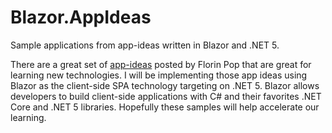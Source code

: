 # Blazor.AppIdeas
Sample applications from app-ideas written in Blazor and .NET 5.

There are a great set of [app-ideas](https://github.com/florinpop17/app-ideas) posted by Florin Pop that are great for learning new technologies. I will be implementing those app ideas using Blazor as the client-side SPA technology targeting on .NET 5. Blazor allows developers to build client-side applications with C# and their favorites .NET Core and .NET 5 libraries. Hopefully these samples will help accelerate our learning.
